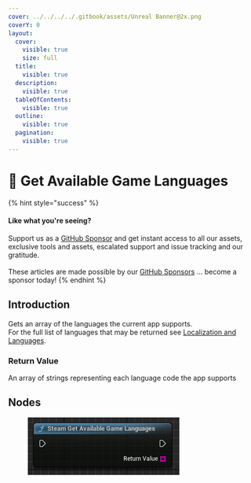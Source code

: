 ```yaml
---
cover: ../../../../.gitbook/assets/Unreal Banner@2x.png
coverY: 0
layout:
  cover:
    visible: true
    size: full
  title:
    visible: true
  description:
    visible: true
  tableOfContents:
    visible: true
  outline:
    visible: true
  pagination:
    visible: true
---
```


# 🔵 Get Available Game Languages

{% hint style="success" %}
#### Like what you're seeing?

Support us as a [GitHub Sponsor](../../../../become-a-sponsor/) and get instant access to all our assets, exclusive tools and assets, escalated support and issue tracking and our gratitude.\
\
These articles are made possible by our [GitHub Sponsors](../../../../become-a-sponsor/) ... become a sponsor today!
{% endhint %}

## Introduction

Gets an array of the languages the current app supports.\
For the full list of languages that may be returned see [Localization and Languages](https://partner.steamgames.com/doc/store/localization).

### Return Value

An array of strings representing each language code the app supports

## Nodes

<figure><img src="../../../../.gitbook/assets/image (726).png" alt=""><figcaption></figcaption></figure>
